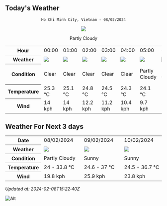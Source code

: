 ## Today's Weather
<div align="center">

`Ho Chi Minh City, Vietnam - 08/02/2024`

<img src="https://cdn.weatherapi.com/weather/64x64/day/116.png"/>

Partly Cloudy 

</div>


<table>
    <tr>
        <th>Hour</th>
          <td>00:00</div>   <td>01:00</div>   <td>02:00</div>   <td>03:00</div>   <td>04:00</div>   <td>05:00</div>   <td>06:00</div>   <td>07:00</div>   <td>08:00</div>   <td>09:00</div>   <td>10:00</div>   <td>11:00</div>   <td>12:00</div>   <td>13:00</div>   <td>14:00</div>   <td>15:00</div>   <td>16:00</div>   <td>17:00</div>   <td>18:00</div>   <td>19:00</div>   <td>20:00</div>   <td>21:00</div>   <td>$${\color{red}22:00}$$</td>   <td>23:00</div> 
    </tr>
    <tr>
        <th>Weather</th>
        <td><img src="https://cdn.weatherapi.com/weather/64x64/night/113.png"></img></td><td><img src="https://cdn.weatherapi.com/weather/64x64/night/113.png"></img></td><td><img src="https://cdn.weatherapi.com/weather/64x64/night/113.png"></img></td><td><img src="https://cdn.weatherapi.com/weather/64x64/night/113.png"></img></td><td><img src="https://cdn.weatherapi.com/weather/64x64/night/113.png"></img></td><td><img src="https://cdn.weatherapi.com/weather/64x64/night/116.png"></img></td><td><img src="https://cdn.weatherapi.com/weather/64x64/night/116.png"></img></td><td><img src="https://cdn.weatherapi.com/weather/64x64/day/113.png"></img></td><td><img src="https://cdn.weatherapi.com/weather/64x64/day/113.png"></img></td><td><img src="https://cdn.weatherapi.com/weather/64x64/day/113.png"></img></td><td><img src="https://cdn.weatherapi.com/weather/64x64/day/116.png"></img></td><td><img src="https://cdn.weatherapi.com/weather/64x64/day/122.png"></img></td><td><img src="https://cdn.weatherapi.com/weather/64x64/day/122.png"></img></td><td><img src="https://cdn.weatherapi.com/weather/64x64/day/176.png"></img></td><td><img src="https://cdn.weatherapi.com/weather/64x64/day/116.png"></img></td><td><img src="https://cdn.weatherapi.com/weather/64x64/day/116.png"></img></td><td><img src="https://cdn.weatherapi.com/weather/64x64/day/116.png"></img></td><td><img src="https://cdn.weatherapi.com/weather/64x64/day/116.png"></img></td><td><img src="https://cdn.weatherapi.com/weather/64x64/night/113.png"></img></td><td><img src="https://cdn.weatherapi.com/weather/64x64/night/113.png"></img></td><td><img src="https://cdn.weatherapi.com/weather/64x64/night/113.png"></img></td><td><img src="https://cdn.weatherapi.com/weather/64x64/night/116.png"></img></td><td><img src="https://cdn.weatherapi.com/weather/64x64/night/113.png"></img></td><td><img src="https://cdn.weatherapi.com/weather/64x64/night/116.png"></img></td>
    </tr>
    <tr>
        <th>Condition</th>
        <td width="200px">Clear </td><td width="200px">Clear </td><td width="200px">Clear </td><td width="200px">Clear </td><td width="200px">Clear </td><td width="200px">Partly Cloudy </td><td width="200px">Partly Cloudy </td><td width="200px">Sunny</td><td width="200px">Sunny</td><td width="200px">Sunny</td><td width="200px">Partly Cloudy </td><td width="200px">Overcast </td><td width="200px">Overcast </td><td width="200px">Patchy rain nearby</td><td width="200px">Partly Cloudy </td><td width="200px">Partly Cloudy </td><td width="200px">Partly Cloudy </td><td width="200px">Partly Cloudy </td><td width="200px">Clear </td><td width="200px">Clear </td><td width="200px">Clear </td><td width="200px">Partly Cloudy </td><td width="200px">Clear</td><td width="200px">Partly Cloudy </td>
    </tr>
    <tr>
        <th>Temperature</th>
        <td>25.3 °C</td><td>25.1 °C</td><td>24.8 °C</td><td>24.5 °C</td><td>24.3 °C</td><td>24.1 °C</td><td>24 °C</td><td>24.7 °C</td><td>26.7 °C</td><td>29 °C</td><td>31.1 °C</td><td>32.7 °C</td><td>33.8 °C</td><td>32.9 °C</td><td>31.2 °C</td><td>31.1 °C</td><td>31.3 °C</td><td>30.1 °C</td><td>27.8 °C</td><td>26.6 °C</td><td>26 °C</td><td>25.6 °C</td><td>27 °C</td><td>25.2 °C</td>
    </tr>
    <tr>
        <th>Wind</th>
        <td>14 kph</td><td>14 kph</td><td>12.2 kph</td><td>11.2 kph</td><td>10.4 kph</td><td>9.7 kph</td><td>9 kph</td><td>8.3 kph</td><td>11.5 kph</td><td>11.5 kph</td><td>11.9 kph</td><td>10.8 kph</td><td>11.9 kph</td><td>17.3 kph</td><td>19.8 kph</td><td>17.3 kph</td><td>16.9 kph</td><td>17.3 kph</td><td>18 kph</td><td>18 kph</td><td>15.8 kph</td><td>14.8 kph</td><td>13 kph</td><td>14 kph</td>
    </tr>
</table>


## Weather For Next 3 days


<table>
    <tr>
        <th>Date</th>
        <td>08/02/2024</td><td>09/02/2024</td><td>10/02/2024</td>
    </tr>
    <tr>
        <th>Weather</th>
        <td><img src="https://cdn.weatherapi.com/weather/64x64/day/116.png"></img></td><td><img src="https://cdn.weatherapi.com/weather/64x64/day/113.png"></img></td><td><img src="https://cdn.weatherapi.com/weather/64x64/day/113.png"></img></td>
    </tr>
    <tr>
        <th>Condition</th>
        <td width="200px">Partly Cloudy </td><td width="200px">Sunny</td><td width="200px">Sunny</td>
    </tr>
    <tr>
        <th>Temperature</th>
        <td>24 -  33.8 °C</td><td>24.6 -  37 °C</td><td>24.5 -  36.7 °C</td>
    </tr>
    <tr>
        <th>Wind</th>
        <td>19.8 kph</td><td>25.9 kph</td><td>23.8 kph</td>
    </tr>
</table>


*Updated at: 2024-02-08T15:22:40Z*

![Alt](https://repobeats.axiom.co/api/embed/7d451ae2cdef1648d2e14e5cc714356b2ebae209.svg "Repobeats analytics image")